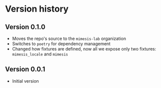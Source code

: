 # Version history

## Version 0.1.0

- Moves the repo's source to the `mimesis-lab` organization
- Switches to `poetry` for dependency management
- Changed how fixtures are defined, 
  now all we expose only two fixtures: `mimesis_locale` and `mimesis`


## Version 0.0.1

- Initial version
